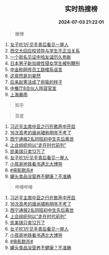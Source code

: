<div align="center"><h2>实时热搜榜</h2><h4>2024-07-03 21:22:01</h4></div>

> 微博  

1. [女子吃1斤见手青后看见一屋人](https://s.weibo.com/weibo?q=%23%E5%A5%B3%E5%AD%90%E5%90%831%E6%96%A4%E8%A7%81%E6%89%8B%E9%9D%92%E5%90%8E%E7%9C%8B%E8%A7%81%E4%B8%80%E5%B1%8B%E4%BA%BA%23&t=31&band_rank=1&Refer=top)<br />
2. [西交大回应校领导与学生不正当关系](https://s.weibo.com/weibo?q=%23%E8%A5%BF%E4%BA%A4%E5%A4%A7%E5%9B%9E%E5%BA%94%E6%A0%A1%E9%A2%86%E5%AF%BC%E4%B8%8E%E5%AD%A6%E7%94%9F%E4%B8%8D%E6%AD%A3%E5%BD%93%E5%85%B3%E7%B3%BB%23&t=31&band_rank=2&Refer=top)<br />
3. [一个街名见证中哈友谊历久弥新](https://s.weibo.com/weibo?q=%23%E4%B8%80%E4%B8%AA%E8%A1%97%E5%90%8D%E8%A7%81%E8%AF%81%E4%B8%AD%E5%93%88%E5%8F%8B%E8%B0%8A%E5%8E%86%E4%B9%85%E5%BC%A5%E6%96%B0%23&t=31&band_rank=3&Refer=top)<br />
4. [日本男子新加坡性侵女学生被判鞭刑](https://s.weibo.com/weibo?q=%23%E6%97%A5%E6%9C%AC%E7%94%B7%E5%AD%90%E6%96%B0%E5%8A%A0%E5%9D%A1%E6%80%A7%E4%BE%B5%E5%A5%B3%E5%AD%A6%E7%94%9F%E8%A2%AB%E5%88%A4%E9%9E%AD%E5%88%91%23&t=31&band_rank=4&Refer=top)<br />
5. [中金称网传员工跳楼系谣言](https://s.weibo.com/weibo?q=%23%E4%B8%AD%E9%87%91%E7%A7%B0%E7%BD%91%E4%BC%A0%E5%91%98%E5%B7%A5%E8%B7%B3%E6%A5%BC%E7%B3%BB%E8%B0%A3%E8%A8%80%23&t=31&band_rank=5&Refer=top)<br />
6. [这竟然是刘昊然](https://s.weibo.com/weibo?q=%E8%BF%99%E7%AB%9F%E7%84%B6%E6%98%AF%E5%88%98%E6%98%8A%E7%84%B6&t=31&band_rank=6&Refer=top)<br />
7. [后来赵霁活成了宛瑜的样子](https://s.weibo.com/weibo?q=%E5%90%8E%E6%9D%A5%E8%B5%B5%E9%9C%81%E6%B4%BB%E6%88%90%E4%BA%86%E5%AE%9B%E7%91%9C%E7%9A%84%E6%A0%B7%E5%AD%90&t=31&band_rank=7&Refer=top)<br />
8. [中餐厅8合伙人阵容官宣](https://s.weibo.com/weibo?q=%23%E4%B8%AD%E9%A4%90%E5%8E%858%E5%90%88%E4%BC%99%E4%BA%BA%E9%98%B5%E5%AE%B9%E5%AE%98%E5%AE%A3%23&t=31&band_rank=8&Refer=top)<br />
9. [上海暴雨](https://s.weibo.com/weibo?q=%E4%B8%8A%E6%B5%B7%E6%9A%B4%E9%9B%A8&t=31&band_rank=9&Refer=top)<br />

> 知乎  


> 百度  

1. [习近平主席中亚之行在歌声中开启](https://www.baidu.com/s?wd=%E4%B9%A0%E8%BF%91%E5%B9%B3%E4%B8%BB%E5%B8%AD%E4%B8%AD%E4%BA%9A%E4%B9%8B%E8%A1%8C%E5%9C%A8%E6%AD%8C%E5%A3%B0%E4%B8%AD%E5%BC%80%E5%90%AF&sa=fyb_news&rsv_dl=fyb_news)<br />
2. [16次高考的唐尚珺称明年不考了](https://www.baidu.com/s?wd=16%E6%AC%A1%E9%AB%98%E8%80%83%E7%9A%84%E5%94%90%E5%B0%9A%E7%8F%BA%E7%A7%B0%E6%98%8E%E5%B9%B4%E4%B8%8D%E8%80%83%E4%BA%86&sa=fyb_news&rsv_dl=fyb_news)<br />
3. [西宁通报2名同班初中生先后离世](https://www.baidu.com/s?wd=%E8%A5%BF%E5%AE%81%E9%80%9A%E6%8A%A52%E5%90%8D%E5%90%8C%E7%8F%AD%E5%88%9D%E4%B8%AD%E7%94%9F%E5%85%88%E5%90%8E%E7%A6%BB%E4%B8%96&sa=fyb_news&rsv_dl=fyb_news)<br />
4. [上合组织何以“走在时代前列”](https://www.baidu.com/s?wd=%E4%B8%8A%E5%90%88%E7%BB%84%E7%BB%87%E4%BD%95%E4%BB%A5%E2%80%9C%E8%B5%B0%E5%9C%A8%E6%97%B6%E4%BB%A3%E5%89%8D%E5%88%97%E2%80%9D&sa=fyb_news&rsv_dl=fyb_news)<br />
5. [凯美瑞只卖12万了](https://www.baidu.com/s?wd=%E5%87%AF%E7%BE%8E%E7%91%9E%E5%8F%AA%E5%8D%9612%E4%B8%87%E4%BA%86&sa=fyb_news&rsv_dl=fyb_news)<br />
6. [女子吃1斤见手青后看见一屋人](https://www.baidu.com/s?wd=%E5%A5%B3%E5%AD%90%E5%90%831%E6%96%A4%E8%A7%81%E6%89%8B%E9%9D%92%E5%90%8E%E7%9C%8B%E8%A7%81%E4%B8%80%E5%B1%8B%E4%BA%BA&sa=fyb_news&rsv_dl=fyb_news)<br />
7. [小孩哥地铁看书遇北大博导](https://www.baidu.com/s?wd=%E5%B0%8F%E5%AD%A9%E5%93%A5%E5%9C%B0%E9%93%81%E7%9C%8B%E4%B9%A6%E9%81%87%E5%8C%97%E5%A4%A7%E5%8D%9A%E5%AF%BC&sa=fyb_news&rsv_dl=fyb_news)<br />
8. [#电影默杀#](https://www.baidu.com/s?wd=%23%E7%94%B5%E5%BD%B1%E9%BB%98%E6%9D%80%23&sa=fyb_news&rsv_dl=fyb_news)<br />
9. [罐头食品没营养不健康？不准确](https://www.baidu.com/s?wd=%E7%BD%90%E5%A4%B4%E9%A3%9F%E5%93%81%E6%B2%A1%E8%90%A5%E5%85%BB%E4%B8%8D%E5%81%A5%E5%BA%B7%EF%BC%9F%E4%B8%8D%E5%87%86%E7%A1%AE&sa=fyb_news&rsv_dl=fyb_news)<br />

> 哔哩哔哩  

1. [习近平主席中亚之行在歌声中开启](https://www.baidu.com/s?wd=%E4%B9%A0%E8%BF%91%E5%B9%B3%E4%B8%BB%E5%B8%AD%E4%B8%AD%E4%BA%9A%E4%B9%8B%E8%A1%8C%E5%9C%A8%E6%AD%8C%E5%A3%B0%E4%B8%AD%E5%BC%80%E5%90%AF&sa=fyb_news&rsv_dl=fyb_news)<br />
2. [16次高考的唐尚珺称明年不考了](https://www.baidu.com/s?wd=16%E6%AC%A1%E9%AB%98%E8%80%83%E7%9A%84%E5%94%90%E5%B0%9A%E7%8F%BA%E7%A7%B0%E6%98%8E%E5%B9%B4%E4%B8%8D%E8%80%83%E4%BA%86&sa=fyb_news&rsv_dl=fyb_news)<br />
3. [西宁通报2名同班初中生先后离世](https://www.baidu.com/s?wd=%E8%A5%BF%E5%AE%81%E9%80%9A%E6%8A%A52%E5%90%8D%E5%90%8C%E7%8F%AD%E5%88%9D%E4%B8%AD%E7%94%9F%E5%85%88%E5%90%8E%E7%A6%BB%E4%B8%96&sa=fyb_news&rsv_dl=fyb_news)<br />
4. [上合组织何以“走在时代前列”](https://www.baidu.com/s?wd=%E4%B8%8A%E5%90%88%E7%BB%84%E7%BB%87%E4%BD%95%E4%BB%A5%E2%80%9C%E8%B5%B0%E5%9C%A8%E6%97%B6%E4%BB%A3%E5%89%8D%E5%88%97%E2%80%9D&sa=fyb_news&rsv_dl=fyb_news)<br />
5. [凯美瑞只卖12万了](https://www.baidu.com/s?wd=%E5%87%AF%E7%BE%8E%E7%91%9E%E5%8F%AA%E5%8D%9612%E4%B8%87%E4%BA%86&sa=fyb_news&rsv_dl=fyb_news)<br />
6. [女子吃1斤见手青后看见一屋人](https://www.baidu.com/s?wd=%E5%A5%B3%E5%AD%90%E5%90%831%E6%96%A4%E8%A7%81%E6%89%8B%E9%9D%92%E5%90%8E%E7%9C%8B%E8%A7%81%E4%B8%80%E5%B1%8B%E4%BA%BA&sa=fyb_news&rsv_dl=fyb_news)<br />
7. [小孩哥地铁看书遇北大博导](https://www.baidu.com/s?wd=%E5%B0%8F%E5%AD%A9%E5%93%A5%E5%9C%B0%E9%93%81%E7%9C%8B%E4%B9%A6%E9%81%87%E5%8C%97%E5%A4%A7%E5%8D%9A%E5%AF%BC&sa=fyb_news&rsv_dl=fyb_news)<br />
8. [#电影默杀#](https://www.baidu.com/s?wd=%23%E7%94%B5%E5%BD%B1%E9%BB%98%E6%9D%80%23&sa=fyb_news&rsv_dl=fyb_news)<br />
9. [罐头食品没营养不健康？不准确](https://www.baidu.com/s?wd=%E7%BD%90%E5%A4%B4%E9%A3%9F%E5%93%81%E6%B2%A1%E8%90%A5%E5%85%BB%E4%B8%8D%E5%81%A5%E5%BA%B7%EF%BC%9F%E4%B8%8D%E5%87%86%E7%A1%AE&sa=fyb_news&rsv_dl=fyb_news)<br />

